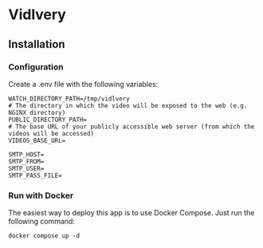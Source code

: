 # Vidlvery

## Installation

### Configuration

Create a .env file with the following variables:

```
WATCH_DIRECTORY_PATH=/tmp/vidlvery
# The directory in which the video will be exposed to the web (e.g. NGINX directory)
PUBLIC_DIRECTORY_PATH=
# The base URL of your publicly accessible web server (from which the videos will be accessed)
VIDEOS_BASE_URL=

SMTP_HOST=
SMTP_FROM=
SMTP_USER=
SMTP_PASS_FILE=
```

### Run with Docker

The easiest way to deploy this app is to use Docker Compose. Just run the following command:

```shell
docker compose up -d
```
